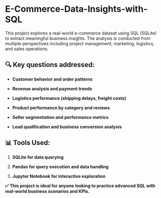 # E-Commerce-Data-Insights-with-SQL
This project explores a real-world e-commerce dataset using SQL (SQLite) to extract meaningful business insights. The analysis is conducted from multiple perspectives including project management, marketing, logistics, and sales operations.

## 🔍 Key questions addressed:

* **Customer behavior and order patterns**

* **Revenue analysis and payment trends**

* **Logistics performance (shipping delays, freight costs)**

* **Product performance by category and reviews**

* **Seller segmentation and performance metrics**

* **Lead qualification and business conversion analysis**

## 📊 Tools Used:

1. **SQLite for data querying**

2. **Pandas for query execution and data handling**

3. **Jupyter Notebook for interactive exploration**


**✅ This project is ideal for anyone looking to practice advanced SQL with real-world business scenarios and KPIs.**
